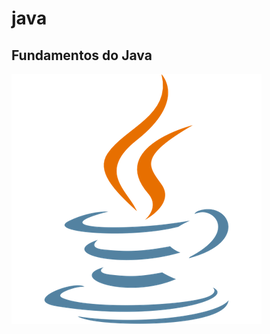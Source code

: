 # java
<h2>Fundamentos do Java</h2>
<img src = "https://github.com/Silvio123silva/java/blob/master/imagens/58480979cef1014c0b5e4901.png">
